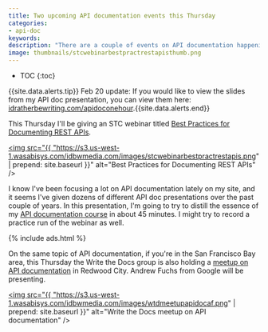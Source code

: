 ```yaml
---
title: Two upcoming API documentation events this Thursday
categories:
- api-doc
keywords:
description: "There are a couple of events on API documentation happening this Thursday. First, I'm giving an STC webinar on best practices for REST API documentation at 11am PST. Also, Andrew Fuchs is also presenting on API documentation at a Write the Docs meetup in Redwood City at 6:30pm PST."
image: thumbnails/stcwebinarbestpractrestapisthumb.png
---
```


* TOC
{:toc}

{{site.data.alerts.tip}}
Feb 20 update: If you would like to view the slides from my API doc presentation, you can view them here: <a href="https://idratherbewriting.com/apidocinonehour/">idratherbewriting.com/apidoconehour</a>.{{site.data.alerts.end}}

This Thursday I'll be giving an STC webinar titled [Best Practices for Documenting REST APIs](http://www.stc.org/education/online-education/live-seminars/item/best-practices-for-documenting-rest-apis?category_id=53).

<a href="http://www.stc.org/education/online-education/live-seminars/item/best-practices-for-documenting-rest-apis?category_id=53"><img src="{{ "https://s3.us-west-1.wasabisys.com/idbwmedia.com/images/stcwebinarbestpractrestapis.png" | prepend: site.baseurl }}" alt="Best Practices for Documenting REST APIs" /></a>

I know I've been focusing a lot on API documentation lately on my site, and it seems I've given dozens of different API doc presentations over the past couple of years. In this presentation, I'm going to try to distill the essence of my [API documentation course](/learnapidoc/) in about 45 minutes. I might try to record a practice run of the webinar as well.

{% include ads.html %}

On the same topic of API documentation, if you're in the San Francisco Bay area, this Thursday the Write the Docs group is also holding a [meetup on API documentation](http://www.meetup.com/Write-the-Docs/events/228074123/) in Redwood City. Andrew Fuchs from Google will be presenting.

<a href="http://www.meetup.com/Write-the-Docs/events/228074123/"><img src="{{ "https://s3.us-west-1.wasabisys.com/idbwmedia.com/images/wtdmeetupapidocaf.png" | prepend: site.baseurl }}" alt="Write the Docs meetup on API documentation" /></a>
